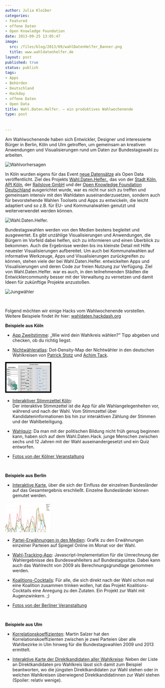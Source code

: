 ```yaml
---
author: Julia Kloiber
categories:
- Featured
- offene Daten
- Open Knowledge Foundation
date: 2013-09-25 13:05:47
image:
  src: /files/blog/2013/09/wahlDatenHelfer_Banner.png
  title: www.wahldatenhelfer.de
layout: post
published: true
status: publish
tags:
- Apps
- Behörden
- Deutschland
- Hackday
- offene Daten
- Open Data
title: Wahl.Daten.Helfer. – ein produktives Wahlwochenende
type: post


---
```


Am Wahlwochenende haben sich Entwickler, Designer und interessierte Bürger in Berlin, Köln und Ulm getroffen, um gemeinsam an kreativen Anwendungen und Visualisierungen rund um Daten zur Bundestagswahl zu arbeiten. 

![Wahlvorhersagen](http://farm3.staticflickr.com/2862/9894032276_6edda618cd_z.jpg)

In Köln wurden eigens für das Event [neue Datensätze](http://www.offenedaten-koeln.de/2013/08/btw2013/) als Open Data veröffentlicht. Ziel des Projekts [Wahl.Daten.Helfer.](http://wahldatenhelfer.de), das von der [Stadt Köln](http://www.stadt-koeln.de/), [API Köln](http://wiki.koelnapi.de/w/Hauptseite), der [Railslove GmbH](http://railslove.com/) und der [Open Knowledge Foundation Deutschland](http://www.okfn.de) ausgerichtet wurde, war es nicht nur sich zu treffen und gemeinsam intensiv mit den Wahldaten auseinanderzusetzen, sondern auch für bevorstehende Wahlen Toolsets und Apps zu entwickeln, die leicht adaptiert und so z.B. für EU- und Kommunalwahlen genutzt und weiterverwendet werden können.

![Wahl.Daten.Helfer.](http://farm4.staticflickr.com/3810/9894007514_a546b1c6ab_z.jpg)

Bundestagswahlen werden von den Medien bestens begleitet und ausgewertet. Es gibt unzählige Visualisierungen und Anwendungen, die Bürgern im Vorfeld dabei helfen, sich zu informieren und einen Überblick zu bekommen. Auch die Ergebnisse werden bis ins kleinste Detail mit Hilfe neuester Visualisierungen aufbereitet. Um auch bei Kommunalwahlen auf informative Werkzeuge, Apps und Visualisierungen zurückgreifen zu können, stehen viele der bei Wahl.Daten.Helfer. entwickelten Apps und Visualisierungen und deren Code zur freien Nutzung zur Verfügung. Ziel von Wahl.Daten.Helfer. war es auch, in den teilnehmenden Städten die Entwicklercommunity besser mit der Verwaltung zu vernetzen und damit Ideen für zukünftige Projekte anzustoßen.

![Jungwähler](http://farm4.staticflickr.com/3679/9894002096_3c9d302a6a_z.jpg)

 

Folgend möchten wir einige Hacks vom Wahlwochenende vorstellen. Weitere Beispiele findet ihr hier: [wahldaten.hackdash.org](http://wahldaten.hackdash.org/)

**Beispiele aus Köln**

- [App Zweitstimme](http://zweitstimme.herokuapp.com/): „Wie wird dein Wahlkreis wählen?” Tipp abgeben und checken, ob du richtig liegst.

- [Nichtwähleratlas](http://mappable.info/blog/2013/9/23/nonvoters): Dot-Density-Map der Nichtwähler in den deutschen Wahlkreisen von [Patrick Stotz](https://twitter.com/PatrickStotz) und [Achim Tack](https://twitter.com/A_Tack). 

![stimmzettel](/files/blog/2013/09/stimmzettel-150x100.png)

- [Interaktiver Stimmzettel Köln](http://stimmzettel.herokuapp.com/):  
Der interaktive Stimmzettel ist die App für alle Wahlangelegenheiten vor, während und nach der Wahl. Vom Stimmzettel über Kandidateninformationen bis hin zur interaktiven Zählung der Stimmen und der Wahlbeteiligung.

- [Wahlquiz](http://wahlquiz.mehreinfach.de/): Da man mit der politischen Bildung nicht früh genug beginnen kann, haben sich auf dem Wahl.Daten.Hack. junge Menschen zwischen sechs und 12 Jahren mit der Wahl auseinandergesetzt und ein Quiz entworfen. 

- [Fotos von der Kölner Veranstaltung](http://www.flickr.com/photos/jbvkoos/sets/72157635795929203/)

 

**Beispiele aus Berlin**

- [Interaktive Karte](http://wahlen.github.io/bundestag/2013/), über die sich der Einfluss der einzelnen Bundesländer auf das Gesamtergebnis erschließt. Einzelne Bundesländer können gemutet werden.

![spiegel](/files/blog/2013/09/spiegel-150x97.png)

- [Partei-Erwähnungen in den Medien](http://cf.datawrapper.de/40YIe/1/): Grafik zu den Erwähnungen einzelner Parteien auf Spiegel Online im Monat vor der Wahl. 

- [Wahl-Tracking-App](http://pudo.org/btw13.js): Javascript-Implementation für die Umrechnung der Wahlergebnisse des Bundeswahlleiters auf Bundestagssitze. Dabei kann auch das Wahlrecht von 2009 als Berechnungsgrundlage genommen werden.

- [Koalitions-Cocktails](http://wahldaten.hackdash.org/p/523d8d5b93c474d26b00031b): Für alle, die sich direkt nach der Wahl schon mal eine Koalition zusammen trinken wollen, hat das Projekt Koalitions-Cocktails eine Anregung zu den Zutaten. Ein Projekt zur Wahl mit Augenzwinkern. ;)

- [Fotos von der Berliner Veranstaltung](http://www.flickr.com/photos/okfde/sets/72157635846378856/)

 

**Beispiele aus Ulm**

- [Korrelationskoeffizienten](http://blog.opendatalab.de/assets/wahldatenhelfer-ulm-korrelationen.pdf): Martin Salzer hat den Korrelationskoeffizienten zwischen je zwei Parteien über alle Wahlbezirke in Ulm hinweg für die Bundestagswahlen 2009 und 2013 ermittelt. 

- [Interaktive Karte der Direktkandidaten aller Wahlkreise](http://www.ulmapi.de/direktkandidaten-map/): Neben der Liste an Direktkandidaten pro Wahlkreis lässt sich damit zum Beispiel beantworten, wo die jüngsten Direktkandidaten zur Wahl stehen oder in welchen Wahlkreisen überwiegend Direktkandidatinnen zur Wahl stehen (Spoiler: relativ wenige).

 